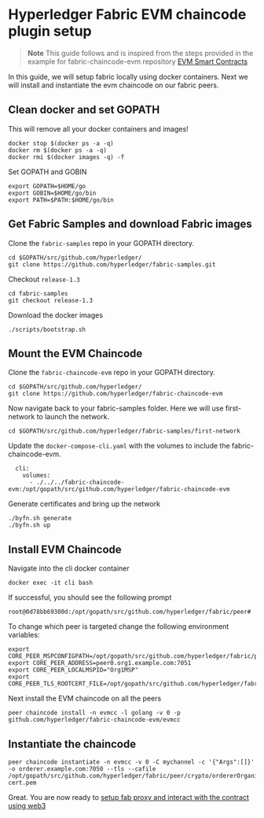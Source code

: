 
# Hyperledger Fabric EVM chaincode plugin setup

>**Note** This guide follows and is inspired from the steps provided in the example for fabric-chaincode-evm repository [EVM Smart Contracts](https://github.com/hyperledger/fabric-chaincode-evm/blob/master/examples/EVM_Smart_Contracts.md)

In this guide, we will setup fabric locally using docker containers. Next we will install and instantiate the evm chaincode on our fabric peers.


## Clean docker and set GOPATH

This will remove all your docker containers and images!
```
docker stop $(docker ps -a -q)
docker rm $(docker ps -a -q)
docker rmi $(docker images -q) -f
```

Set GOPATH and GOBIN
```
export GOPATH=$HOME/go
export GOBIN=$HOME/go/bin
export PATH=$PATH:$HOME/go/bin
```

## Get Fabric Samples and download Fabric images

Clone the `fabric-samples` repo in your GOPATH directory.
```
cd $GOPATH/src/github.com/hyperledger/
git clone https://github.com/hyperledger/fabric-samples.git
```

Checkout `release-1.3`
```
cd fabric-samples
git checkout release-1.3
```

Download the docker images
```
./scripts/bootstrap.sh
```

## Mount the EVM Chaincode

Clone the `fabric-chaincode-evm` repo in your GOPATH directory.
```
cd $GOPATH/src/github.com/hyperledger/
git clone https://github.com/hyperledger/fabric-chaincode-evm
```

Now navigate back to your fabric-samples folder.  Here we will use first-network to launch the network.
```
cd $GOPATH/src/github.com/hyperledger/fabric-samples/first-network
```

Update the `docker-compose-cli.yaml` with the volumes to include the fabric-chaincode-evm.

```
  cli:
    volumes:
      - ./../../fabric-chaincode-evm:/opt/gopath/src/github.com/hyperledger/fabric-chaincode-evm
```

Generate certificates and bring up the network
```
./byfn.sh generate
./byfn.sh up
```

## Install EVM Chaincode

Navigate into the cli docker container
```
docker exec -it cli bash
```

If successful, you should see the following prompt
```
root@0d78bb69300d:/opt/gopath/src/github.com/hyperledger/fabric/peer#
```

To change which peer is targeted change the following environment variables:
```
export CORE_PEER_MSPCONFIGPATH=/opt/gopath/src/github.com/hyperledger/fabric/peer/crypto/peerOrganizations/org1.example.com/users/Admin@org1.example.com/msp
export CORE_PEER_ADDRESS=peer0.org1.example.com:7051
export CORE_PEER_LOCALMSPID="Org1MSP"
export CORE_PEER_TLS_ROOTCERT_FILE=/opt/gopath/src/github.com/hyperledger/fabric/peer/crypto/peerOrganizations/org1.example.com/peers/peer0.org1.example.com/tls/ca.crt
```

Next install the EVM chaincode on all the peers
```
peer chaincode install -n evmcc -l golang -v 0 -p github.com/hyperledger/fabric-chaincode-evm/evmcc
```

## Instantiate the chaincode

```
peer chaincode instantiate -n evmcc -v 0 -C mychannel -c '{"Args":[]}' -o orderer.example.com:7050 --tls --cafile /opt/gopath/src/github.com/hyperledger/fabric/peer/crypto/ordererOrganizations/example.com/orderers/orderer.example.com/msp/tlscacerts/tlsca.example.com-cert.pem
```


Great.
You are now ready to [setup fab proxy and interact with the contract using web3](./proxy-web3-commands.md)
